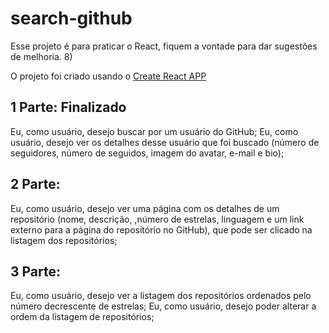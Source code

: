 # search-github

Esse projeto é para praticar o React, fiquem a vontade para dar sugestões de melhoria. 8)


O projeto foi criado usando o [Create React APP](https://github.com/facebookincubator/create-react-app)

## 1 Parte: Finalizado

Eu, como usuário, desejo buscar por um usuário do GitHub;
Eu, como usuário, desejo ver os detalhes desse usuário que foi buscado (número de seguidores, número de seguidos, imagem do avatar, e-mail e bio);

## 2 Parte:

Eu, como usuário, desejo ver uma página com os detalhes de um repositório (nome, descrição, ,número de estrelas, linguagem e um link externo para a página do repositório no GitHub), que pode ser clicado na listagem dos repositórios;


## 3 Parte:

Eu, como usuário, desejo ver a listagem dos repositórios ordenados pelo número decrescente de estrelas;
Eu, como usuário, desejo poder alterar a ordem da listagem de repositórios;
